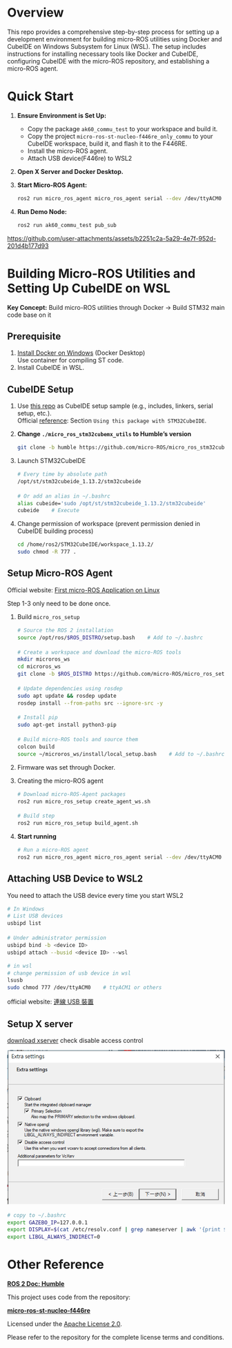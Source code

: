 # Overview

This repo provides a comprehensive step-by-step process for setting up a development environment for building micro-ROS utilities using Docker and CubeIDE on Windows Subsystem for Linux (WSL). The setup includes instructions for installing necessary tools like Docker and CubeIDE, configuring CubeIDE with the micro-ROS repository, and establishing a micro-ROS agent.

# Quick Start

1. **Ensure Environment is Set Up:**
   - Copy the package `ak60_commu_test` to your workspace and build it.
   - Copy the project `micro-ros-st-nucleo-f446re_only_commu` to your CubeIDE workspace, build it, and flash it to the F446RE.
   - Install the micro-ROS agent.
   - Attach USB device(F446re) to WSL2

2. **Open X Server and Docker Desktop.**

3. **Start Micro-ROS Agent:**
    ```bash
    ros2 run micro_ros_agent micro_ros_agent serial --dev /dev/ttyACM0
    ```

4. **Run Demo Node:**
    ```bash
    ros2 run ak60_commu_test pub_sub
    ```

https://github.com/user-attachments/assets/b2251c2a-5a29-4e7f-952d-201d4b177d93


# Building Micro-ROS Utilities and Setting Up CubeIDE on WSL

**Key Concept:** Build micro-ROS utilities through Docker → Build STM32 main code base on it

## Prerequisite

1. [Install Docker on Windows](https://learn.microsoft.com/zh-tw/windows/wsl/tutorials/wsl-containers) (Docker Desktop)  
   Use container for compiling ST code.
2. Install CubeIDE in WSL.

## CubeIDE Setup

1. Use [this repo](https://github.com/uhobeike/micro-ros-st-nucleo-f446re?tab=readme-ov-file) as CubeIDE setup sample (e.g., includes, linkers, serial setup, etc.).  
   Official [reference](https://github.com/micro-ROS/micro_ros_stm32cubemx_utils/tree/humble): Section `Using this package with STM32CubeIDE`.
2. **Change `./micro_ros_stm32cubemx_utils` to Humble’s version**

    ```bash
    git clone -b humble https://github.com/micro-ROS/micro_ros_stm32cubemx_utils.git
    ```

3. Launch STM32CubeIDE

    ```bash
    # Every time by absolute path
    /opt/st/stm32cubeide_1.13.2/stm32cubeide

    # Or add an alias in ~/.bashrc
    alias cubeide='sudo /opt/st/stm32cubeide_1.13.2/stm32cubeide'
    cubeide    # Execute
    ```

4. Change permission of workspace (prevent permission denied in CubeIDE building process)

    ```bash
    cd /home/ros2/STM32CubeIDE/workspace_1.13.2/
    sudo chmod -R 777 .
    ```

## Setup Micro-ROS Agent

Official website: [First micro-ROS Application on Linux](https://micro.ros.org/docs/tutorials/core/first_application_linux/)

Step 1-3 only need to be done once.

1. Build `micro_ros_setup`

    ```bash
    # Source the ROS 2 installation
    source /opt/ros/$ROS_DISTRO/setup.bash    # Add to ~/.bashrc

    # Create a workspace and download the micro-ROS tools
    mkdir microros_ws
    cd microros_ws
    git clone -b $ROS_DISTRO https://github.com/micro-ROS/micro_ros_setup.git src/micro_ros_setup

    # Update dependencies using rosdep
    sudo apt update && rosdep update
    rosdep install --from-paths src --ignore-src -y

    # Install pip
    sudo apt-get install python3-pip

    # Build micro-ROS tools and source them
    colcon build
    source ~/microros_ws/install/local_setup.bash    # Add to ~/.bashrc
    ```

2. Firmware was set through Docker.
3. Creating the micro-ROS agent

    ```bash
    # Download micro-ROS-Agent packages
    ros2 run micro_ros_setup create_agent_ws.sh

    # Build step
    ros2 run micro_ros_setup build_agent.sh
    ```

4. **Start running**

    ```bash
    # Run a micro-ROS agent
    ros2 run micro_ros_agent micro_ros_agent serial --dev /dev/ttyACM0
    ```


## Attaching USB Device to WSL2

You need to attach the USB device every time you start WSL2

```bash
# In Windows
# List USB devices
usbipd list

# Under administrator permission
usbipd bind -b <device ID>
usbipd attach --busid <device ID> --wsl
```
```bash
# in wsl
# change permission of usb device in wsl
lsusb
sudo chmod 777 /dev/ttyACM0    # ttyACM1 or others
```

official website: [連線 USB 裝置](https://learn.microsoft.com/zh-tw/windows/wsl/connect-usb)

## Setup X server

[download xserver](https://sourceforge.net/projects/vcxsrv/)
check disable access control

![X server](./resource/Xserver.png)

```bash
# copy to ~/.bashrc
export GAZEBO_IP=127.0.0.1
export DISPLAY=$(cat /etc/resolv.conf | grep nameserver | awk '{print $2}'):0 
export LIBGL_ALWAYS_INDIRECT=0
```

# Other Reference
[**ROS 2 Doc: Humble**](https://docs.ros.org/en/humble/index.html)


This project uses code from the repository:

[**micro-ros-st-nucleo-f446re**](https://github.com/uhobeike/micro-ros-st-nucleo-f446re?tab=Apache-2.0-1-ov-file#readme)

Licensed under the [Apache License 2.0](https://opensource.org/licenses/Apache-2.0).

Please refer to the repository for the complete license terms and conditions.
